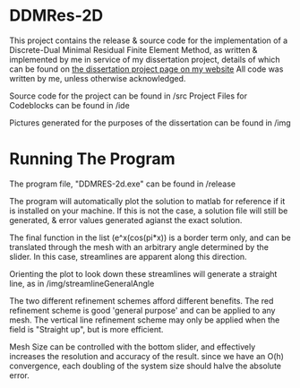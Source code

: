 # DDMRes-2D

This project contains the release & source code for the  implementation of a Discrete-Dual Minimal Residual Finite Element Method, as written & implemented by me in service of my dissertation project, details of which can be found on
[the dissertation project page on my website](adam-howlett.github.io/dissertation.html)
All code was written by me, unless otherwise acknowledged.

Source code for the project can be found in /src
Project Files for Codeblocks can be found in /ide

Pictures generated for the purposes of the dissertation can be found in /img


# Running The Program
The program file, "DDMRES-2d.exe" can be found in /release 

The program will automatically plot the solution to matlab for reference if it is installed on your machine. If this is not the case, a solution file will still be generated, & error values generated agianst the exact solution.

The final function in the list (e^x(cos(pi\*x)) is a border term only, and can be translated through the mesh with an arbitrary angle determined by the slider. In this case, streamlines are apparent along this direction.

Orienting the plot to look down these streamlines will generate a straight line, as in /img/streamlineGeneralAngle

The two different refinement schemes afford different benefits. The red refinement scheme is good 'general purpose' and can be applied to any mesh. The vertical line refinement scheme may only be applied when the field is "Straight up", but is more efficient.

Mesh Size can be controlled with the bottom slider, and effectively increases the resolution and accuracy of the result. since we have an O(h) convergence, each doubling of the system size should halve the absolute error.
